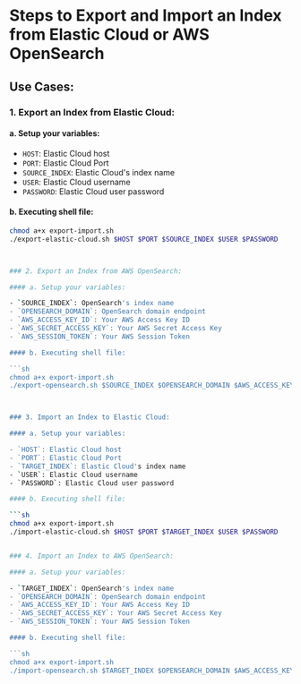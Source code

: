 # Steps to Export and Import an Index from Elastic Cloud or AWS OpenSearch

## Use Cases:

### 1. Export an Index from Elastic Cloud:

#### a. Setup your variables:

- `HOST`: Elastic Cloud host
- `PORT`: Elastic Cloud Port
- `SOURCE_INDEX`: Elastic Cloud's index name
- `USER`: Elastic Cloud username
- `PASSWORD`: Elastic Cloud user password

#### b. Executing shell file:

```sh
chmod a+x export-import.sh
./export-elastic-cloud.sh $HOST $PORT $SOURCE_INDEX $USER $PASSWORD



### 2. Export an Index from AWS OpenSearch:

#### a. Setup your variables:

- `SOURCE_INDEX`: OpenSearch's index name
- `OPENSEARCH_DOMAIN`: OpenSearch domain endpoint
- `AWS_ACCESS_KEY_ID`: Your AWS Access Key ID
- `AWS_SECRET_ACCESS_KEY`: Your AWS Secret Access Key
- `AWS_SESSION_TOKEN`: Your AWS Session Token

#### b. Executing shell file:

```sh
chmod a+x export-import.sh
./export-opensearch.sh $SOURCE_INDEX $OPENSEARCH_DOMAIN $AWS_ACCESS_KEY_ID $AWS_SECRET_ACCESS_KEY $AWS_SESSION_TOKEN



### 3. Import an Index to Elastic Cloud:

#### a. Setup your variables:

- `HOST`: Elastic Cloud host
- `PORT`: Elastic Cloud Port
- `TARGET_INDEX`: Elastic Cloud's index name
- `USER`: Elastic Cloud username
- `PASSWORD`: Elastic Cloud user password

#### b. Executing shell file:

```sh
chmod a+x export-import.sh
./import-elastic-cloud.sh $HOST $PORT $TARGET_INDEX $USER $PASSWORD


### 4. Import an Index to AWS OpenSearch:

#### a. Setup your variables:

- `TARGET_INDEX`: OpenSearch's index name
- `OPENSEARCH_DOMAIN`: OpenSearch domain endpoint
- `AWS_ACCESS_KEY_ID`: Your AWS Access Key ID
- `AWS_SECRET_ACCESS_KEY`: Your AWS Secret Access Key
- `AWS_SESSION_TOKEN`: Your AWS Session Token

#### b. Executing shell file:

```sh
chmod a+x export-import.sh
./import-opensearch.sh $TARGET_INDEX $OPENSEARCH_DOMAIN $AWS_ACCESS_KEY_ID $AWS_SECRET_ACCESS_KEY $AWS_SESSION_TOKEN






